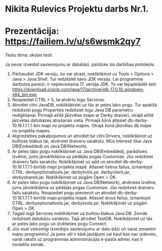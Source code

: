 # Nikita Rulevics Projektu darbs Nr.1.
# Prezentācija: https://failiem.lv/u/s6wsmk2qy7
Testu tēma: skolas testi.

Ja nevar izveidot savienojumu ar datubāzi, palīdzēs šis darbības protokols:
1.	Pārbaudiet JDK versiju, ko var atrast, noklikšķinot uz Tools > Options > Java > Java Shell. Tur redzēsiet savu JDK versiju. Lai programma darbotos pareizi, ir nepieciešama 17. versija JDK. To var lejupielādēt šeit: https://download.oracle.com/java/17/archive/jdk-17.0.10_windows-x64_bin.exe.
2.	Nospiediet CTRL + 5, lai atvērtu logu Services.
3.	Atrodiet cilni JavaDB, noklikšķiniet uz tās ar peles labo pogu. Tur apakšā redzēsiet pogu Properties redzēsiet logu Java DB parametru rediģēšanai. Pirmajā ailītē jāizvēlas mape ar Derby draiveri, otrajā ailītē jāizvēlas datubāzes atrašanās vieta. Pirmajā šūnā atlasiet db-derby-10.16.1.1.1.1-bin mapi no projekta mapes. Otrajā šūnā jāizvēlas db mape no projekta mapes.
4.	Atgriezieties pakalpojumos un atrodiet tur cilni Drivers, noklikšķinot uz bultiņas blakus tai, atvērsiet draiveru sarakstu. Mūs interesē tikai Java DB(Embedded) un Java DB(Network).
5.	Ar peles labo pogu noklikšķiniet uz Java DB(Embedded), parādīsies izvēlne, jums jānoklikšķina uz pēdējās pogas Customize. Jūs redzēsiet draiveru failu sarakstu. Noklikšķiniet uz add un atrodiet db-derby-10.16.1.1.1.1-bin\lib mapi projekta mapē. Atlasiet četrus failus, izmantojot CTRL: derbyoptionaltools.jar, derbytools.jar, derbyclient.jar, derbyshared.jar. Noklikšķiniet uz pogām Open > OK.
6.	Ar peles labo pogu noklikšķiniet uz Java DB(Network), atvērsies izvēlne, jums jānoklikšķina uz pēdējās pogas Customize. Jūs redzēsiet draiveru failu sarakstu. Nospiediet pogu pievienot un atrodiet db-derby-10.16.1.1.1.1-bin\lib mapi projekta mapē. Atlasiet divus failus, izmantojot CTRL: derbyoptionaltools.jar, derbytools.jar. Noklikšķiniet uz pogām Open > OK.
7. 	Tagad logā Services noklikšķiniet uz bultiņu blakus Java DB. Zemāk redzēsiet datubāzu sarakstu. Tajā atrodiet TestDB. Noklikšķiniet uz tās ar peles labo pogu un izvēlieties pogu Connect.
8. 	Jūs esat veiksmīgi izveidojis savienojumu ar datu bāzi un varat izmantot manu programmu! Ja jums vēl ir kādi jautājumi vai kaut kas nav izdevies, varat rakstīt uz programmas administrācijas e-pasta adresi, kas ir norādīta zemāk.
